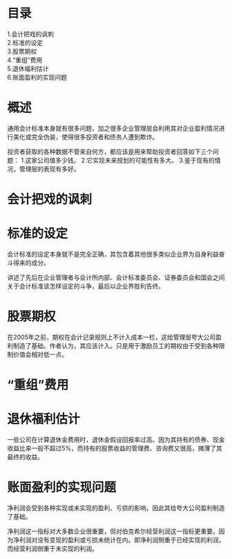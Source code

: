 # 目录
1.会计把戏的讽刺     
2.标准的设定     
3.股票期权     
4.“重组”费用    
5.退休福利估计    
6.账面盈利的实现问题      

# 概述
通用会计标准本身就有很多问题，加之很多企业管理层会利用其对企业盈利情况进行美化或完全伪装，使得很多投资者和债务人遭到欺诈。

投资者获取的各种数据不管来自何方，都应该是用来帮助投资者回答如下三个问题：
1.这家公司值多少钱。
2.它实现未来规划的可能性有多大。
3.鉴于现有的情况，管理层的表现有多好。

# 会计把戏的讽刺

# 标准的设定
会计标准的设定本身就不是完全正确，其包含着其他很多类似企业界为自身利益奋斗得来的成分。

讲述了先后在企业管理者与会计所内部、会计标准委员会、证券委员会和国会之间关于会计标准该怎样设定的斗争，最后以企业界胜利告终。

# 股票期权
在2005年之前，期权在会计记录规则上不计入成本一栏，这给管理层夸大公司盈利制造了基础。作者认为，其应该计入。只是用于激励员工的期权由于受到各种限制价值会相对低一点。

# “重组”费用

# 退休福利估计
一些公司在计算退休金费用时，退休金假设回报率过高。因为其持有的债券、现金收益比率一般不超过5%，而持有的股票收益的管理费、咨询费又很高，摊薄了其最终的收益。

# 账面盈利的实现问题
净利润会受到各种实现或未实现的盈利、亏损的影响，因此其给夸大公司盈利制造了基础。

净利润这一指标对大多数企业很重要，但对伯克希尔经营利润这一指标更重要。因为净利润对没有变现的盈利或亏损未统计在内。即净利润侧重于已经实现的利润，而经营利润侧重于未实现的利润。

